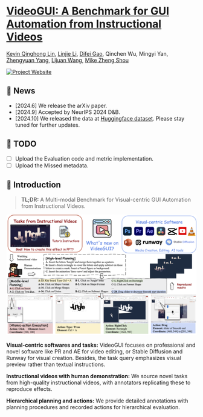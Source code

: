 # [VideoGUI: A Benchmark for GUI Automation from Instructional Videos](https://showlab.github.io/videogui/)
[Kevin Qinghong Lin](https://qinghonglin.github.io/), [Linjie Li](https://scholar.google.com/citations?user=WR875gYAAAAJ&hl=en), [Difei Gao](https://scholar.google.com/citations?user=No9OsocAAAAJ&hl=en), Qinchen Wu,
Mingyi Yan, [Zhengyuan Yang](https://zyang-ur.github.io/), [Lijuan Wang](https://www.microsoft.com/en-us/research/people/lijuanw/), [Mike Zheng Shou](https://sites.google.com/view/showlab)

[![Project Website](https://img.shields.io/badge/Project-Website-blue)](https://showlab.github.io/videogui/)


## 📢 News
- [2024.6] We release the arXiv paper.
- [2024.9] Accepted by NeurIPS 2024 D&B.
- [2024.10] We released the data at [Huggingface dataset](https://huggingface.co/VideoGUI). Please stay tuned for further updates.

## 📝 TODO
- [ ] Upload the Evaluation code and metric implementation.
- [ ] Upload the Missed metadata.

## 📖 Introduction
> **TL;DR:** A Multi-modal Benchmark for Visual-centric GUI Automation from Instructional Videos.

![overview](./assets/teaser.png)

**Visual-centric softwares and tasks:** VideoGUI focuses on professional and novel software like PR and AE for video editing, or Stable Diffusion and Runway for visual creation. Besides, the task query emphasizes visual preview rather than textual instructions.

**Instructional videos with human demonstration:** We source novel tasks from high-quality instructional videos, with annotators replicating these to reproduce effects.

**Hierarchical planning and actions:** We provide detailed annotations with planning procedures and recorded actions for hierarchical evaluation.
